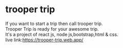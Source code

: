 # trooper trip<br/>
If you want to start a trip then call trooper trip.<br/>
Trooper Trip is ready for your awesome trip.<br/>
It's a project of react js, node js,bootstrap,html & css.<br/>
live link:https://trooper-trip.web.app/
